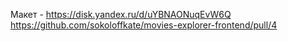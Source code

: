 Макет - https://disk.yandex.ru/d/uYBNAONuqEvW6Q
https://github.com/sokoloffkate/movies-explorer-frontend/pull/4
